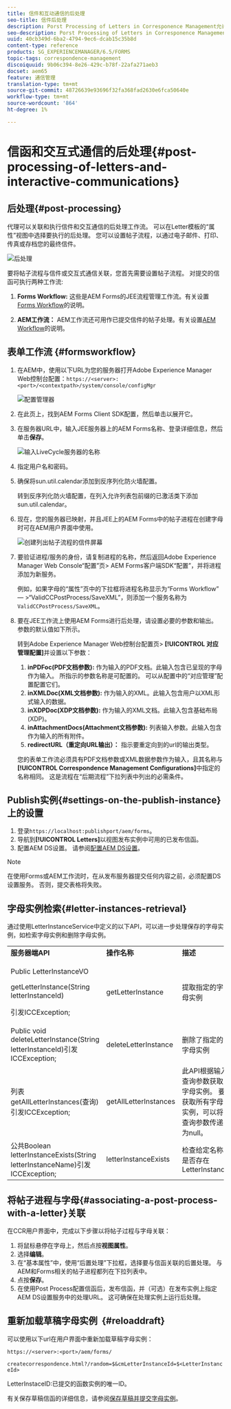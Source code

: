 ```yaml
---
title: 信件和互动通信的后处理
seo-title: 信件后处理
description: Porst Processing of Letters in Corresponence Management允许您创建AEM和Forms的后期流程（如打印和电子邮件），并将它们与您的信件集成。
seo-description: Porst Processing of Letters in Corresponence Management允许您创建AEM和Forms的后期流程（如打印和电子邮件），并将它们与您的信件集成。
uuid: 40cb349d-6ba2-4794-9ec6-dcab15c35b8d
content-type: reference
products: SG_EXPERIENCEMANAGER/6.5/FORMS
topic-tags: correspondence-management
discoiquuid: 9b06c394-8e26-429c-b78f-22afa271aeb3
docset: aem65
feature: 通信管理
translation-type: tm+mt
source-git-commit: 48726639e93696f32fa368fad2630e6fca50640e
workflow-type: tm+mt
source-wordcount: '864'
ht-degree: 1%

---
```



# 信函和交互式通信的后处理{#post-processing-of-letters-and-interactive-communications}

## 后处理{#post-processing}

代理可以关联和执行信件和交互通信的后处理工作流。 可以在Letter模板的“属性”视图中选择要执行的后处理。 您可以设置帖子流程，以通过电子邮件、打印、传真或存档您的最终信件。

![后处理](assets/ppoverview.png)

要将帖子流程与信件或交互式通信关联，您首先需要设置帖子流程。 对提交的信函可执行两种工作流:

1. **Forms Workflow:** 这些是AEM Forms的JEE流程管理工作流。有关设置[Forms Workflow](#formsworkflow)的说明。

1. **AEM工作流：** AEM工作流还可用作已提交信件的帖子处理。有关设置[AEM Workflow](../../forms/using/aem-forms-workflow.md)的说明。

## 表单工作流 {#formsworkflow}

1. 在AEM中，使用以下URL为您的服务器打开Adobe Experience Manager Web控制台配置：`https://<server>:<port>/<contextpath>/system/console/configMgr`

   ![配置管理器](assets/2configmanager-1.png)

1. 在此页上，找到AEM Forms Client SDK配置，然后单击以展开它。
1. 在服务器URL中，输入JEE服务器上的AEM Forms名称、登录详细信息，然后单击&#x200B;**保存**。

   ![输入LiveCycle服务器的名称](assets/1cofigmanager.png)

1. 指定用户名和密码。
1. 确保将sun.util.calendar添加到反序列化防火墙配置。

   转到反序列化防火墙配置，在列入允许列表包前缀的已激活类下添加sun.util.calendar。

1. 现在，您的服务器已映射，并且JEE上的AEM Forms中的帖子进程在创建字母时可在AEM用户界面中使用。

   ![创建列出帖子流程的信件屏幕](assets/0configmanager.png)

1. 要验证进程/服务的身份，请复制进程的名称，然后返回Adobe Experience Manager Web Console“配置”页> AEM Forms客户端SDK“配置”，并将进程添加为新服务。

   例如，如果字母的“属性”页中的下拉框将进程名称显示为“Forms Workflow” — >“ValidCCPostProcess/SaveXML”，则添加一个服务名称为`ValidCCPostProcess/SaveXML`。

1. 要在JEE工作流上使用AEM Forms进行后处理，请设置必要的参数和输出。 参数的默认值如下所示。

   转到Adobe Experience Manager Web控制台配置页> **[!UICONTROL 对应管理配置]**&#x200B;并设置以下参数：

   1. **inPDFoc(PDF文档参数):** 作为输入的PDF文档。此输入包含已呈现的字母作为输入。 所指示的参数名称是可配置的。 可以从配置中的“对应管理”配置配置它们。
   1. **inXMLDoc(XML文档参数):** 作为输入的XML。此输入包含用户以XML形式输入的数据。
   1. **inXDPDoc(XDP文档参数):** 作为输入的XML文档。此输入包含基础布局(XDP)。
   1. **inAttachmentDocs(Attachment文档参数):** 列表输入参数。此输入包含作为输入的所有附件。
   1. **redirectURL（重定向URL输出）：** 指示要重定向到的url的输出类型。

   您的表单工作流必须具有PDF文档参数或XML数据参数作为输入，且其名称与&#x200B;**[!UICONTROL Correspondence Management Configurations]**&#x200B;中指定的名称相同。 这是流程在“后期流程”下拉列表中列出的必需条件。

## Publish实例{#settings-on-the-publish-instance}上的设置

1. 登录`https://localhost:publishport/aem/forms`。
1. 导航到&#x200B;**[!UICONTROL Letters]**&#x200B;以视图发布实例中可用的已发布信函。
1. 配置AEM DS设置。 请参阅[配置AEM DS设置](../../forms/using/configuring-the-processing-server-url-.md)。

>[!NOTE]
>
>在使用Forms或AEM工作流时，在从发布服务器提交任何内容之前，必须配置DS设置服务。 否则，提交表格将失败。

## 字母实例检索{#letter-instances-retrieval}

通过使用LetterInstanceService中定义的以下API，可以进一步处理保存的字母实例，如检索字母实例和删除字母实例。

<table>
 <tbody>
  <tr>
   <td><strong>服务器端API</strong></td>
   <td><strong>操作名称</strong></td>
   <td><strong>描述</strong></td>
  </tr>
  <tr>
   <td><p>Public LetterInstanceVO</p> <p>getLetterInstance(String letterInstanceId)</p> <p>引发ICCException; </p> </td>
   <td>getLetterInstance</td>
   <td>提取指定的字母实例 </td>
  </tr>
  <tr>
   <td>Public void deleteLetterInstance(String letterInstanceId)引发ICCException; </td>
   <td>deleteLetterInstance </td>
   <td>删除了指定的字母实例 </td>
  </tr>
  <tr>
   <td>列表 getAllLetterInstances(查询)引发ICCException; </td>
   <td>getAllLetterInstances </td>
   <td>此API根据输入查询参数获取字母实例。 要获取所有字母实例，可以将查询参数传递为null。<br /> </td>
  </tr>
  <tr>
   <td>公共Boolean letterInstanceExists(String letterInstanceName)引发ICCException; </td>
   <td>letterInstanceExists </td>
   <td>检查给定名称是否存在LetterInstance </td>
  </tr>
 </tbody>
</table>

## 将帖子进程与字母{#associating-a-post-process-with-a-letter}关联

在CCR用户界面中，完成以下步骤以将帖子过程与字母关联：

1. 将鼠标悬停在字母上，然后点按&#x200B;**视图属性**。
1. 选择&#x200B;**编辑**。
1. 在“基本属性”中，使用“后置处理”下拉框，选择要与信函关联的后置处理。 与AEM和Forms相关的帖子进程都列在下拉列表中。
1. 点按&#x200B;**保存**。
1. 在使用Post Process配置信函后，发布信函，并（可选）在发布实例上指定AEM DS设置服务中的处理URL。 这可确保在处理实例上运行后处理。

## 重新加载草稿字母实例  {#reloaddraft}

可以使用以下url在用户界面中重新加载草稿字母实例：

`https://<server>:<port>/aem/forms/`

`createcorrespondence.html?/random=$&cmLetterInstanceId=$<LetterInstanceId>`

LetterInstaceID:已提交的函数实例的唯一ID。

有关保存草稿信函的详细信息，请参阅[保存草稿并提交字母实例](../../forms/using/create-correspondence.md#savingdrafts)。
